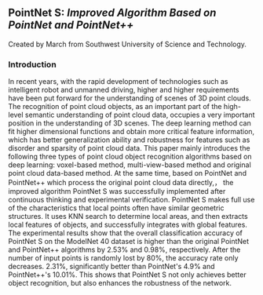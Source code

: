 ## PointNet S: *Improved Algorithm Based on PointNet and PointNet++*
Created by March from Southwest University of Science and Technology.

### Introduction
In recent years, with the rapid development of technologies such as intelligent robot and unmanned driving, higher and higher requirements have been put forward for the understanding of scenes of 3D point clouds. The recognition of point cloud objects, as an important part of the high-level semantic understanding of point cloud data, occupies a very important position in the understanding of 3D scenes. The deep learning method can fit higher dimensional functions and obtain more critical feature information, which has better generalization ability and robustness for features such as disorder and sparsity of point cloud data. This paper mainly introduces the following three types of point cloud object recognition algorithms based on deep learning: voxel-based method, multi-view-based method and original point cloud data-based method. At the same time, based on PointNet and PointNet++ which process the original point cloud data directly,， the improved algorithm PointNet S was successfully implemented after continuous thinking and experimental verification. PointNet S makes full use of the characteristics that local points often have similar geometric structures. It uses KNN search to determine local areas, and then extracts local features of objects, and successfully integrates with global features. The experimental results show that the overall classification accuracy of PointNet S on the ModelNet 40 dataset is higher than the original PointNet and PointNet++ algorithms by 2.53% and 0.98%, respectively. After the number of input points is randomly lost by 80%, the accuracy rate only decreases. 2.31%, significantly better than PointNet's 4.9% and PointNet++'s 10.01%. This shows that PointNet S not only achieves better object recognition, but also enhances the robustness of the network.
